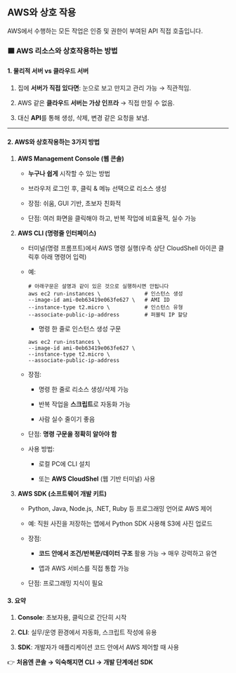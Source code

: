 ## AWS와 상호 작용

AWS에서 수행하는 모든 작업은 인증 및 권한이 부여된 API 직접 호출입니다.

### 🟦 AWS 리소스와 상호작용하는 방법

#### 1. 물리적 서버 vs 클라우드 서버

1. 집에 **서버가 직접 있다면**: 눈으로 보고 만지고 관리 가능 → 직관적임.

2. AWS 같은 **클라우드 서버는 가상 인프라** → 직접 만질 수 없음.

3. 대신 **API**를 통해 생성, 삭제, 변경 같은 요청을 보냄.

---

#### 2. AWS와 상호작용하는 3가지 방법
1. **AWS Management Console (웹 콘솔)**

    - **누구나 쉽게** 시작할 수 있는 방법

    - 브라우저 로그인 후, 클릭 & 메뉴 선택으로 리소스 생성

    - 장점: 쉬움, GUI 기반, 초보자 친화적

    - 단점: 여러 화면을 클릭해야 하고, 반복 작업에 비효율적, 실수 가능

2. **AWS CLI (명령줄 인터페이스)**

    - 터미널(명령 프롬프트)에서 AWS 명령 실행(우측 상단 CloudShell 아이콘 클릭후 아래 명령어 입력)

    - 예:

        ```
        # 아래구문은 설명과 같이 있은 것으로 실행하시면 안됩니다 
        aws ec2 run-instances \              # 인스턴스 생성
        --image-id ami-0eb63419e063fe627 \   # AMI ID
        --instance-type t2.micro \           # 인스턴스 유형
        --associate-public-ip-address        # 퍼블릭 IP 할당
        ```

        - 명령 한 줄로 인스턴스 생성 구문 
        ```
        aws ec2 run-instances \
        --image-id ami-0eb63419e063fe627 \
        --instance-type t2.micro \
        --associate-public-ip-address
        ```
    - 장점:

        - 명령 한 줄로 리소스 생성/삭제 가능

        - 반복 작업을 **스크립트**로 자동화 가능

        - 사람 실수 줄이기 좋음

    - 단점: **명령 구문을 정확히 알아야 함**

    - 사용 방법:

        - 로컬 PC에 CLI 설치

        - 또는 **AWS CloudShel** (웹 기반 터미널) 사용

3. **AWS SDK (소프트웨어 개발 키트)**

    - Python, Java, Node.js, .NET, Ruby 등 프로그래밍 언어로 AWS 제어

    - 예: 직원 사진을 저장하는 앱에서 Python SDK 사용해 S3에 사진 업로드

    - 장점:

        - **코드 안에서 조건/반복문/데이터 구조** 활용 가능 → 매우 강력하고 유연

        - 앱과 AWS 서비스를 직접 통합 가능

    - 단점: 프로그래밍 지식이 필요

#### 3. 요약

1. **Console**: 초보자용, 클릭으로 간단히 시작

2. **CLI**: 실무/운영 환경에서 자동화, 스크립트 작성에 유용

3. **SDK**: 개발자가 애플리케이션 코드 안에서 AWS 제어할 때 사용

👉 **처음엔 콘솔 → 익숙해지면 CLI → 개발 단계에선 SDK**

